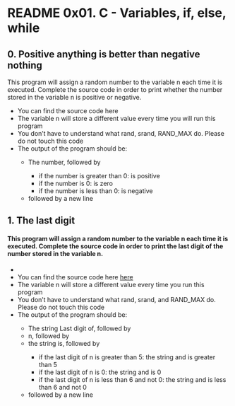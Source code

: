 <h1>README 0x01. C - Variables, if, else, while</h1>

<!--0-->

<h2>0. Positive anything is better than negative nothing</h2>
<h'>This program will assign a random number to the variable n each time it is executed. Complete the source code in order to print whether the number stored in the variable n is positive or negative.</h4>
<ul>
<li>You can find the source code here</li>
<li>The variable n will store a different value every time you will run this program</li>
<li>You don’t have to understand what rand, srand, RAND_MAX do. Please do not touch this code</li>
<li>The output of the program should be:</li>
  <ul>
    <li>The number, followed by</li>
      <ul>
        <li>if the number is greater than 0: is positive</li>
        <li>if the number is 0: is zero</li>
        <li>if the number is less than 0: is negative</li>
      </ul>
    <li>followed by a new line</li>
  </ul>
</ul>

<!--1-->

<h2>1. The last digit</h2>
<h4>This program will assign a random number to the variable n each time it is executed. Complete the source code in order to print the last digit of the number stored in the variable n.</h4>
<ul>
<li></li>
<li>You can find the source code here <a href="https://github.com/holbertonschool/0x01.c/blob/master/1-last_digit_c">here</a></li>
<li>The variable n will store a different value every time you run this program</li>
<li>You don’t have to understand what rand, srand, and RAND_MAX do. Please   do not touch this code</li>
<li>The output of the program should be:</li>
  <ul>
    <li>The string Last digit of, followed by</li>
    <li>n, followed by</li>
    <li>the string is, followed by</li>
      <ul>
        <li>if the last digit of n is greater than 5: the string and is               greater than 5</li>
        <li>if the last digit of n is 0: the string and is 0</li>
        <li>if the last digit of n is less than 6 and not 0: the string and         is less than 6 and not 0</li>
      </ul>
      <li>followed by a new line</li>
  </ul>
</ul>
